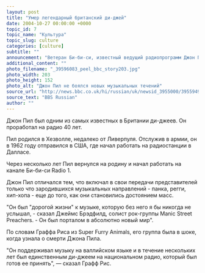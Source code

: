 ```yaml
---
layout: post
title: "Умер легендарный британский ди-джей"
date: 2004-10-27 00:00:00 +0000
topic_id: 7
topic_name: "Культура"
topic_slug: culture
categories: [culture]
subtitle: ""
announcement: "Ветеран Би-би-си, известный ведущий радиопрограмм Джон Пил скончался в возрасте 65 лет, находясь в отпуске в Перу. По словам его жены Шейлы, Пил умер от инфаркта."
additional_content: ""
photo_filename: "_39596083_peel_bbc_story203.jpg"
photo_width: 203
photo_height: 152
photo_alt: "Джон Пил не боялся новых музыкальных течений"
source_url: "http://news.bbc.co.uk/hi/russian/uk/newsid_3955000/3955949.stm"
source_text: "BBS Russian"
author: ""
---
```

Джон Пил был одним из самых известных в Британии ди-джеев. Он проработал на радио 40 лет.

Пил родился в Хезволле, недалеко от Ливерпуля. Отслужив в армии, он в 1962 году отправился в США, где начал работать на радиостанции в Далласе.

 Через несколько лет Пил вернулся на родину и начал работать на канале Би-би-си Radio 1.

Джон Пил отличался тем, что включал в свои передачи представителей только что зародившихся музыкальных направлений - панка, регги, хип-хопа - еще до того, как они становились достоянием масс. 

 "Он был "дорогой жизни" к музыке, которую без него я бы никогда не услышал, - сказал Джеймс Брэдфилд, солист рок-группы Manic Street Preachers. - Он был порталом в абсолютно новый мир".

По словам Граффа Риса из Super Furry Animals, его группа была в шоке, когда узнала о смерти Джона Пила.

"Он поддерживал музыку на валлийском языке и в течение нескольких лет был единственным ди-джеем на национальном радио, который был готов ее принять", &mdash; сказал Графф Рис.
